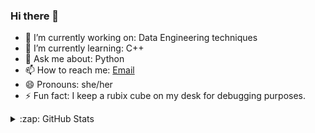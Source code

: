 ### Hi there 👋


- 🔭 I’m currently working on: Data Engineering techniques 
- 🌱 I’m currently learning: C++
- 💬 Ask me about: Python
- 📫 How to reach me: [Email](mailto:gargnandini9810@gmail.com)
- 😄 Pronouns: she/her
- ⚡ Fun fact: I keep a rubix cube on my desk for debugging purposes.

<details>
  <summary>:zap: GitHub Stats</summary>

  <img align="left" alt="Nandini Garg's GitHub Stats" src="https://github-readme-stats.codestackr.vercel.app/api?username=codeSTACKr&show_icons=true&hide_border=true" />

</details>
